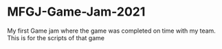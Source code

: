 # MFGJ-Game-Jam-2021
My first Game jam where the game was completed on time with my team. This is for the scripts of that game

